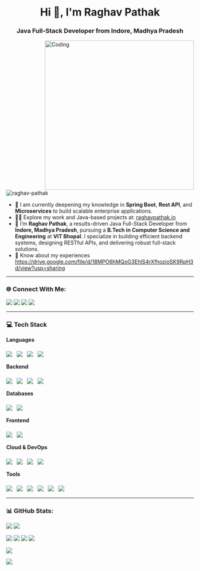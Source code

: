 <h1 align="center">Hi 👋, I'm Raghav Pathak</h1>
<h3 align="center">Java Full-Stack Developer from Indore, Madhya Pradesh</h3>
<img align="right" alt="Coding" width="400" src="https://i.postimg.cc/VNM9stvR/coder.gif">

<p align="left">
  <img src="https://komarev.com/ghpvc/?username=raghav-pathak&label=Profile%20views&color=0e75b6&style=flat" alt="raghav-pathak" />
</p>

- 🌱 I am currently deepening my knowledge in **Spring Boot**, **Rest API**, and **Microservices** to build scalable enterprise applications.
- 👨‍💻 Explore my work and Java-based projects at: [raghavpathak.in](https://raghavpathak.ink)
- 💼 I’m **Raghav Pathak**, a results-driven Java Full-Stack Developer from **Indore, Madhya Pradesh**, pursuing a **B.Tech in Computer Science and Engineering** at **VIT Bhopal**. I specialize in building efficient backend systems, designing RESTful APIs, and delivering robust full-stack solutions.
- 📄 Know about my experiences https://drive.google.com/file/d/18MPO6hMQoG3EhlS4rXfhozjoSK9RpH3d/view?usp=sharing

---

### 🌐 Connect With Me:

<p>
  <a href="https://www.linkedin.com/in/raghav-pathak/" target="_blank"><img src="https://img.shields.io/badge/LinkedIn-%230177B5?style=flat-square&logo=linkedin&logoColor=white"/></a>
  <a href="mailto:raghav@example.com"><img src="https://img.shields.io/badge/Gmail-D14836?style=flat-square&logo=gmail&logoColor=white" /></a>
  <a href="https://raghavpathak.in/"><img src="https://img.shields.io/badge/Portfolio-4CA143?style=flat-square&logo=icloud&logoColor=white" /></a>
  <a href="https://drive.google.com/"><img src="https://img.shields.io/badge/Download%20CV-EC1C24.svg?style=flat-square&logo=Adobe%20Acrobat%20Reader&logoColor=white" /></a>
</p>

---

### 💻 Tech Stack

<!-- Languages -->
<b>Languages</b>
<p align="left">
  <img src="https://skillicons.dev/icons?i=java" style="margin-right: 0.5rem; margin-top: 0.5rem;" />
  <img src="https://skillicons.dev/icons?i=js" style="margin-right: 0.5rem; margin-top: 0.5rem;" />
  <img src="https://skillicons.dev/icons?i=html" style="margin-right: 0.5rem; margin-top: 0.5rem;" />
  <img src="https://skillicons.dev/icons?i=css" style="margin-right: 0.5rem; margin-top: 0.5rem;" />
</p>

<!-- Backend -->
<b>Backend</b>
<p align="left">
  <img src="https://skillicons.dev/icons?i=spring" style="margin-right: 0.5rem; margin-top: 0.5rem;" />
  <img src="https://skillicons.dev/icons?i=hibernate" style="margin-right: 0.5rem; margin-top: 0.5rem;" />
  <img src="https://skillicons.dev/icons?i=maven" style="margin-right: 0.5rem; margin-top: 0.5rem;" />
  <img src="https://skillicons.dev/icons?i=junit" style="margin-right: 0.5rem; margin-top: 0.5rem;" />
</p>

<!-- Databases -->
<b>Databases</b>
<p align="left">
  <img src="https://skillicons.dev/icons?i=mysql" style="margin-right: 0.5rem; margin-top: 0.5rem;" />
  <img src="https://skillicons.dev/icons?i=mongodb" style="margin-right: 0.5rem; margin-top: 0.5rem;" />
</p>

<!-- Frontend -->
<b>Frontend</b>
<p align="left">
  <img src="https://skillicons.dev/icons?i=bootstrap" style="margin-right: 0.5rem; margin-top: 0.5rem;" />
  <img src="https://skillicons.dev/icons?i=js" style="margin-right: 0.5rem; margin-top: 0.5rem;" />
</p>

<!-- Cloud & DevOps -->
<b>Cloud & DevOps</b>
<p align="left">
  <img src="https://skillicons.dev/icons?i=aws" style="margin-right: 0.5rem; margin-top: 0.5rem;" />
  <img src="https://skillicons.dev/icons?i=docker" style="margin-right: 0.5rem; margin-top: 0.5rem;" />
  <img src="https://skillicons.dev/icons?i=kubernetes" style="margin-right: 0.5rem; margin-top: 0.5rem;" />
  <img src="https://skillicons.dev/icons?i=apachekafka" style="margin-right: 0.5rem; margin-top: 0.5rem;" />
</p>

<!-- Tools -->
<b>Tools</b>
<p align="left">
  <img src="https://skillicons.dev/icons?i=git" style="margin-right: 0.5rem; margin-top: 0.5rem;" />
  <img src="https://skillicons.dev/icons?i=github" style="margin-right: 0.5rem; margin-top: 0.5rem;" />
  <img src="https://skillicons.dev/icons?i=postman" style="margin-right: 0.5rem; margin-top: 0.5rem;" />
  <img src="https://skillicons.dev/icons?i=intellij" style="margin-right: 0.5rem; margin-top: 0.5rem;" />
  <img src="https://skillicons.dev/icons?i=eclipse" style="margin-right: 0.5rem; margin-top: 0.5rem;" />
  <img src="https://skillicons.dev/icons?i=vscode" style="margin-right: 0.5rem; margin-top: 0.5rem;" />
</p>

---

### 📊 GitHub Stats:

<p>
  <img src="https://github-readme-stats.vercel.app/api?username=RaghavPathak2003&show_icons=true&theme=algolia" />
  <img src="https://github-readme-streak-stats.herokuapp.com/?user=RaghavPathak2003&theme=algolia&card_width=500"/>
</p>

<p>
  <img src="http://github-profile-summary-cards.vercel.app/api/cards/profile-details?username=RaghavPathak2003&theme=algolia" />
  <img src="http://github-profile-summary-cards.vercel.app/api/cards/repos-per-language?username=RaghavPathak2003&theme=algolia" />
  <img src="http://github-profile-summary-cards.vercel.app/api/cards/most-commit-language?username=RaghavPathak2003&theme=algolia" />
  <img src="https://github-profile-summary-cards.vercel.app/api/cards/productive-time?username=RaghavPathak2003&theme=algolia" />
</p>

<p>
  <img src="https://github-readme-activity-graph.vercel.app/graph?username=RaghavPathak2003&theme=react-dark&hide_border=true&area=true" />
</p>

<p>
  <img src="https://github-profile-trophy.vercel.app/?username=RaghavPathak2003&theme=algolia&no-frame=true&column=8" />
</p>
